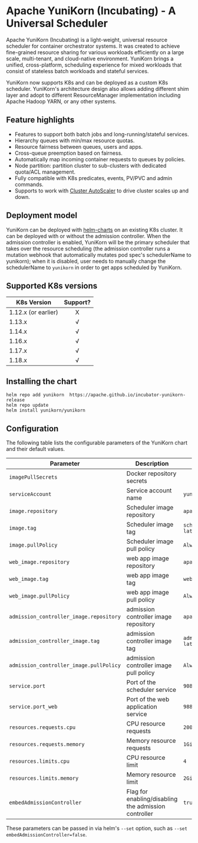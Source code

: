 <!--
 * Licensed to the Apache Software Foundation (ASF) under one
 * or more contributor license agreements.  See the NOTICE file
 * distributed with this work for additional information
 * regarding copyright ownership.  The ASF licenses this file
 * to you under the Apache License, Version 2.0 (the
 * "License"); you may not use this file except in compliance
 * with the License.  You may obtain a copy of the License at
 *
 *     http://www.apache.org/licenses/LICENSE-2.0
 *
 * Unless required by applicable law or agreed to in writing, software
 * distributed under the License is distributed on an "AS IS" BASIS,
 * WITHOUT WARRANTIES OR CONDITIONS OF ANY KIND, either express or implied.
 * See the License for the specific language governing permissions and
 * limitations under the License.
 -->
# Apache YuniKorn (Incubating) - A Universal Scheduler

Apache YuniKorn (Incubating) is a light-weight, universal resource scheduler for container orchestrator systems.
It was created to achieve fine-grained resource sharing for various workloads efficiently on a large scale, multi-tenant,
and cloud-native environment. YuniKorn brings a unified, cross-platform, scheduling experience for mixed workloads that consist
of stateless batch workloads and stateful services. 

YuniKorn now supports K8s and can be deployed as a custom K8s scheduler. YuniKorn's architecture design also allows adding different
shim layer and adopt to different ResourceManager implementation including Apache Hadoop YARN, or any other systems. 

## Feature highlights

- Features to support both batch jobs and long-running/stateful services.
- Hierarchy queues with min/max resource quotas.
- Resource fairness between queues, users and apps.
- Cross-queue preemption based on fairness.
- Automatically map incoming container requests to queues by policies. 
- Node partition: partition cluster to sub-clusters with dedicated quota/ACL management.
- Fully compatible with K8s predicates, events, PV/PVC and admin commands.
- Supports to work with [Cluster AutoScaler](https://github.com/kubernetes/autoscaler/tree/master/cluster-autoscaler) to drive cluster scales up and down. 

## Deployment model
YuniKorn can be deployed with [helm-charts](https://hub.helm.sh/charts/yunikorn/yunikorn) on an existing K8s cluster. It can be deployed with or without the admission controller. When the admission controller is enabled, YuniKorn will be the primary scheduler that takes over the resource scheduling (the admission controller runs a mutation webhook that automatically mutates pod spec's schedulerName to yunikorn); when it is disabled, user needs to manually change the schedulerName to `yunikorn` in order to get apps scheduled by YuniKorn.

## Supported K8s versions 

| K8s Version   | Support?  |
| ------------- |:-------------:|
| 1.12.x (or earlier) | X |
| 1.13.x | √ |
| 1.14.x | √ |
| 1.16.x | √ |
| 1.17.x | √ |
| 1.18.x | √ |

## Installing the chart
```
helm repo add yunikorn  https://apache.github.io/incubator-yunikorn-release
helm repo update 
helm install yunikorn/yunikorn
```
## Configuration
The following table lists the configurable parameters of the YuniKorn chart and their default values.

| Parameter                         | Description                                                    | Default                                     |
| ---                               | ---                                                            | ---                                         |
| `imagePullSecrets`                | Docker repository secrets                                      | ` `  
| `serviceAccount`                  | Service account name                                           | `yunikorn-admin`  
| `image.repository`                | Scheduler image repository                                     | `apache/yunikorn` 
| `image.tag`                       | Scheduler image tag                                            | `scheduler-latest` 
| `image.pullPolicy`                | Scheduler image pull policy                                    | `Always`  
| `web_image.repository`            | web app image repository                                       | `apache/yunikorn` 
| `web_image.tag`                   | web app image tag                                              | `web-latest` 
| `web_image.pullPolicy`            | web app image pull policy                                      | `Always`  
| `admission_controller_image.repository`| admission controller image repository                     | `apache/yunikorn` 
| `admission_controller_image.tag`       | admission controller image tag                            | `admission-latest` 
| `admission_controller_image.pullPolicy`| admission controller image pull policy                    | `Always`  
| `service.port`                    | Port of the scheduler service                                  | `9080` 
| `service.port_web`                | Port of the web application service                            | `9889`  
| `resources.requests.cpu`          | CPU resource requests                                          | `200m`  
| `resources.requests.memory`       | Memory resource requests                                       | `1Gi`  
| `resources.limits.cpu`            | CPU resource limit                                             | `4`  
| `resources.limits.memory`         | Memory resource limit                                          | `2Gi` 
| `embedAdmissionController`        | Flag for enabling/disabling the admission controller           | `true` 

These parameters can be passed in via helm's `--set` option, such as `--set embedAdmissionController=false`.

